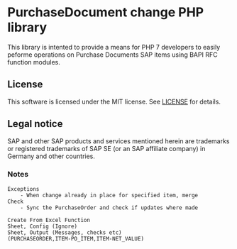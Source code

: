 # PurchaseDocument change PHP library

This library is intented to provide a means for PHP 7 developers to easily peforme operations on Purchase Documents SAP items using BAPI RFC function modules. 

## License

This software is licensed under the MIT license. See [LICENSE](LICENSE) for details.

## Legal notice

SAP and other SAP products and services mentioned herein are trademarks or registered trademarks of SAP SE (or an SAP affiliate company) in Germany and other countries.

### Notes
```
Exceptions
    - When change already in place for specified item, merge
Check
    - Sync the PurchaseOrder and check if updates where made

Create From Excel Function
Sheet, Config (Ignore)
Sheet, Output (Messages, checks etc)
(PURCHASEORDER,ITEM-PO_ITEM,ITEM-NET_VALUE)
```
